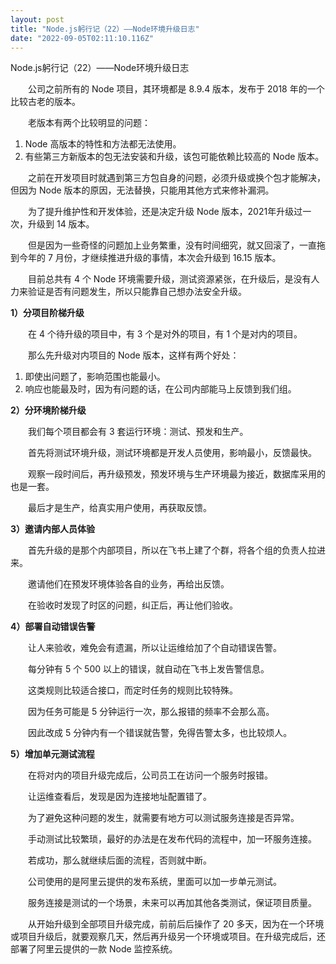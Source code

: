 ```yaml
---
layout: post
title: "Node.js躬行记（22）——Node环境升级日志"
date: "2022-09-05T02:11:10.116Z"
---
```

Node.js躬行记（22）——Node环境升级日志

　　公司之前所有的 Node 项目，其环境都是 8.9.4 版本，发布于 2018 年的一个比较古老的版本。

　　老版本有两个比较明显的问题：

1.  Node 高版本的特性和方法都无法使用。
2.  有些第三方新版本的包无法安装和升级，该包可能依赖比较高的 Node 版本。

　　之前在开发项目时就遇到第三方包自身的问题，必须升级或换个包才能解决，但因为 Node 版本的原因，无法替换，只能用其他方式来修补漏洞。

　　为了提升维护性和开发体验，还是决定升级 Node 版本，2021年升级过一次，升级到 14 版本。

　　但是因为一些奇怪的问题加上业务繁重，没有时间细究，就又回滚了，一直拖到今年的 7 月份，才继续推进升级的事情，本次会升级到 16.15 版本。

　　目前总共有 4 个 Node 环境需要升级，测试资源紧张，在升级后，是没有人力来验证是否有问题发生，所以只能靠自己想办法安全升级。

**1）分项目阶梯升级**

　　在 4 个待升级的项目中，有 3 个是对外的项目，有 1 个是对内的项目。

　　那么先升级对内项目的 Node 版本，这样有两个好处：

1.  即使出问题了，影响范围也能最小。
2.  响应也能最及时，因为有问题的话，在公司内部能马上反馈到我们组。

**2）分环境阶梯升级**

　　我们每个项目都会有 3 套运行环境：测试、预发和生产。

　　首先将测试环境升级，测试环境都是开发人员使用，影响最小，反馈最快。

　　观察一段时间后，再升级预发，预发环境与生产环境最为接近，数据库采用的也是一套。

　　最后才是生产，给真实用户使用，再获取反馈。

**3）邀请内部人员体验**

　　首先升级的是那个内部项目，所以在飞书上建了个群，将各个组的负责人拉进来。

　　邀请他们在预发环境体验各自的业务，再给出反馈。

　　在验收时发现了时区的问题，纠正后，再让他们验收。

**4）部署自动错误告警**

　　让人来验收，难免会有遗漏，所以让运维给加了个自动错误告警。

　　每分钟有 5 个 500 以上的错误，就自动在飞书上发告警信息。

　　这类规则比较适合接口，而定时任务的规则比较特殊。

　　因为任务可能是 5 分钟运行一次，那么报错的频率不会那么高。

　　因此改成 5 分钟内有一个错误就告警，免得告警太多，也比较烦人。

**5）增加单元测试流程**

　　在将对内的项目升级完成后，公司员工在访问一个服务时报错。

　　让运维查看后，发现是因为连接地址配置错了。

　　为了避免这种问题的发生，就需要有地方可以测试服务连接是否异常。

　　手动测试比较繁琐，最好的办法是在发布代码的流程中，加一环服务连接。

　　若成功，那么就继续后面的流程，否则就中断。

　　公司使用的是阿里云提供的发布系统，里面可以加一步单元测试。

　　服务连接是测试的一个场景，未来可以再加其他各类测试，保证项目质量。

　　从开始升级到全部项目升级完成，前前后后操作了 20 多天，因为在一个环境或项目升级后，就要观察几天，然后再升级另一个环境或项目。在升级完成后，还部署了阿里云提供的一款 Node 监控系统。